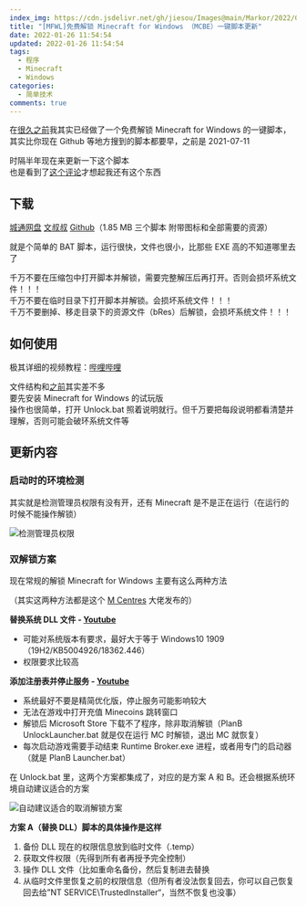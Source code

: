 ```yaml
---
index_img: https://cdn.jsdelivr.net/gh/jiesou/Images@main/Markor/2022/02/383-%E7%89%B9%E8%89%B2%E5%9B%BE%E7%89%87-MFWL%E5%85%8D%E8%B4%B9%E8%A7%A3%E9%94%81-Minecraft-for-Windows-%EF%BC%88MCBE%EF%BC%89%E4%B8%80%E9%94%AE%E8%84%9A%E6%9C%AC%E6%9B%B4%E6%96%B0.png
title: "[MFWL]免费解锁 Minecraft for Windows （MCBE）一键脚本更新"
date: 2022-01-26 11:54:54
updated: 2022-01-26 11:54:54
tags:
  - 程序
  - Minecraft
  - Windows
categories:
  - 简单技术
comments: true
---
```


在[很久之前](https://www.jiecs.top/archives/42)我其实已经做了一个免费解锁 Minecraft for Windows 的一键脚本，其实比你现在 Github 等地方搜到的脚本都要早，之前是 2021-07-11

时隔半年现在来更新一下这个脚本  
也是看到了[这个评论](https://www.jiecs.top/archives/42#comment-68)才想起我还有这个东西


## 下载


[城通网盘](http://ctpan.jiecs.top/f/32856022-540848979-692448) [文叔叔](https://wss1.cn/f/7hl47fat6vi) [Github](https://github.com/jiesou/MFWL-Minecraft-For-Windows-Unlock-Launcher)（1.85 MB 三个脚本 附带图标和全部需要的资源）

就是个简单的 BAT 脚本，运行很快，文件也很小，比那些 EXE 高的不知道哪里去了

千万不要在压缩包中打开脚本并解锁，需要完整解压后再打开。否则会损坏系统文件！！！  
千万不要在临时目录下打开脚本并解锁。会损坏系统文件！！！  
千万不要删掉、移走目录下的资源文件（bRes）后解锁，会损坏系统文件！！！

## 如何使用

极其详细的视频教程：[哔哩哔哩](https://b23.tv/av678704109)

文件结构和[之前](https://www.jiecs.top/archives/42?_pro=v2:26:0.545:0.457)其实差不多  
要先安装 Minecraft for Windows 的试玩版  
操作也很简单，打开 Unlock.bat 照着说明就行。但千万要把每段说明都看清楚并理解，否则可能会破环系统文件等

## 更新内容

### 启动时的环境检测

其实就是检测管理员权限有没有开，还有 Minecraft 是不是正在运行（在运行的时候不能操作解锁）

![检测管理员权限](https://s4.ax1x.com/2022/01/26/7OFTXT.png)

### 双解锁方案

现在常规的解锁 Minecraft for Windows 主要有这么两种方法

（其实这两种方法都是这个 [M Centres](https://www.youtube.com/channel/UCgaludRTCVuByNy6Gx7AknQ) 大佬发布的）

**替换系统 DLL 文件 - [Youtube](https://youtu.be/im70pl_1Rpg)**

*   可能对系统版本有要求，最好大于等于 Windows10 1909（19H2/KB5004926/18362.446）
*   权限要求比较高

**添加注册表并停止服务 - [Youtube](https://youtu.be/sPGVLC5GWGI)**

*   系统最好不要是精简优化版，停止服务可能影响较大
*   无法在游戏中打开充值 Minecoins 跳转窗口
*   解锁后 Microsoft Store 下载不了程序，除非取消解锁（PlanB UnlockLauncher.bat 就是仅在运行 MC 时解锁，退出 MC 就恢复）
*   每次启动游戏需要手动结束 Runtime Broker.exe 进程，或者用专门的启动器（就是 PlanB Launcher.bat）

在 Unlock.bat 里，这两个方案都集成了，对应的是方案 A 和 B。还会根据系统环境自动建议适合的方案

![自动建议适合的取消解锁方案](https://s4.ax1x.com/2022/01/26/7OkauT.png)

**方案 A（替换 DLL）脚本的具体操作是这样**

1.  备份 DLL 现在的权限信息放到临时文件（.temp）
2.  获取文件权限（先得到所有者再授予完全控制）
3.  操作 DLL 文件（比如重命名备份，然后复制进去替换
4.  从临时文件里恢复之前的权限信息（但所有者没法恢复回去，你可以自己恢复回去给”NT SERVICE\\TrustedInstaller“，当然不恢复也没事）